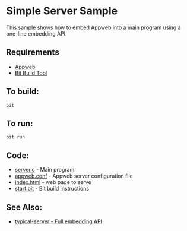 Simple Server Sample
===

This sample shows how to embed Appweb into a main program using a one-line embedding API.

Requirements
---
* [Appweb](http://embedthis.com/downloads/appweb/download.ejs)
* [Bit Build Tool](http://embedthis.com/downloads/bit/download.ejs)

To build:
---
    bit 

To run:
---
    bit run

Code:
---
* [server.c](server.c) - Main program
* [appweb.conf](appweb.conf) - Appweb server configuration file
* [index.html](index.html) - web page to serve
* [start.bit](start.bit) - Bit build instructions

See Also:
---
* [typical-server - Full embedding API](../typical-server/README.md)

